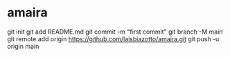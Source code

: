 # amaira

git init
git add README.md
git commit -m "first commit"
git branch -M main
git remote add origin https://github.com/laisbiazotto/amaira.git
git push -u origin main